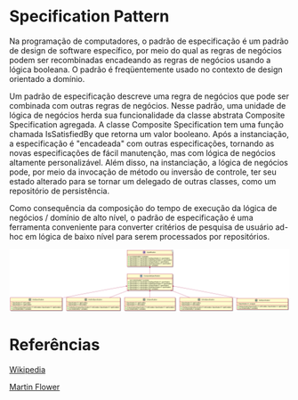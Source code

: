 # Specification Pattern

Na programação de computadores, o padrão de especificação é um padrão de design de software específico, por meio do qual as regras de negócios podem ser recombinadas encadeando as regras de negócios usando a lógica booleana. O padrão é freqüentemente usado no contexto de design orientado a domínio.

Um padrão de especificação descreve uma regra de negócios que pode ser combinada com outras regras de negócios. Nesse padrão, uma unidade de lógica de negócios herda sua funcionalidade da classe abstrata Composite Specification agregada. A classe Composite Specification tem uma função chamada IsSatisfiedBy que retorna um valor booleano. Após a instanciação, a especificação é "encadeada" com outras especificações, tornando as novas especificações de fácil manutenção, mas com lógica de negócios altamente personalizável. Além disso, na instanciação, a lógica de negócios pode, por meio da invocação de método ou inversão de controle, ter seu estado alterado para se tornar um delegado de outras classes, como um repositório de persistência.

Como consequência da composição do tempo de execução da lógica de negócios / domínio de alto nível, o padrão de especificação é uma ferramenta conveniente para converter critérios de pesquisa de usuário ad-hoc em lógica de baixo nível para serem processados ​​por repositórios.


![specification-pattern.png](/.asserts/specification-pattern.png)

# Referências

[Wikipedia](https://en.wikipedia.org/wiki/Specification_pattern)

[Martin Flower](https://martinfowler.com/apsupp/spec.pdf)